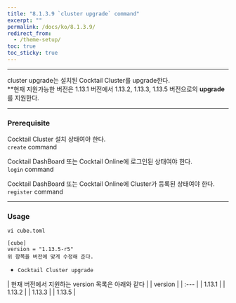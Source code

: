 ```yaml
---
title: "8.1.3.9 `cluster upgrade` command"
excerpt: ""
permalink: /docs/ko/8.1.3.9/
redirect_from:
  - /theme-setup/
toc: true
toc_sticky: true
---
```


---
cluster upgrade는 설치된 Cocktail Cluster를 upgrade한다.  
**현재 지원가능한 버전은 1.13.1 버전에서 1.13.2, 1.13.3, 1.13.5 버전으로의 **upgrade**를 지원한다.

---

### Prerequisite
Cocktail Cluster 설치 상태여야 한다.  
`create` command 

Cocktail DashBoard 또는 Cocktail Online에 로그인된 상태여야 한다.  
`login` command 

Cocktail DashBoard 또는 Cocktail Online에 Cluster가 등록된 상태여야 한다.  
`register` command 

----
### Usage

```
vi cube.toml

[cube]
version = "1.13.5-r5"
위 항목을 버전에 맞게 수정해 준다.
```

* `Cocktail Cluster upgrade`

| 현재 버전에서 지원하는 version 목록은 아래와 같다 |
| version |
| :--- |
| 1.13.1 |
| 1.13.2 |
| 1.13.3 |
| 1.13.5 |
